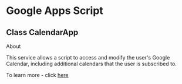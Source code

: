 <h1>Google Apps Script</h1>
<h2>Class CalendarApp</h2>

About
<p>This service allows a script to access and modify the user's Google Calendar, including additional calendars that the user is subscribed to.

To learn more - click <a href="https://developers.google.com/apps-script/reference/calendar">here</a></p>
